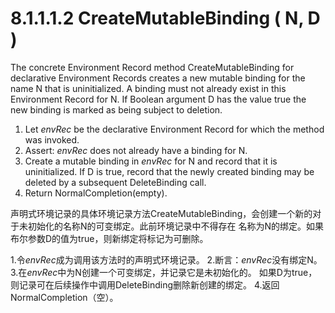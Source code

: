 # 8.1.1.1.2 CreateMutableBinding ( N, D )

The concrete Environment Record method CreateMutableBinding for declarative Environment Records creates a new mutable binding for the name N that is uninitialized. A binding must not already exist in this Environment Record for N. If Boolean argument D has the value true the new binding is marked as being subject to deletion.

1. Let *envRec* be the declarative Environment Record for which the method was invoked.
2. Assert: *envRec* does not already have a binding for N.
3. Create a mutable binding in *envRec* for N and record that it is uninitialized. If D is true, record that the newly created binding may be deleted by a subsequent DeleteBinding call.
4. Return NormalCompletion(empty).

声明式环境记录的具体环境记录方法CreateMutableBinding，会创建一个新的对于未初始化的名称N的可变绑定。此前环境记录中不得存在
名称为N的绑定。如果布尔参数D的值为true，则新绑定将标记为可删除。

1.令*envRec*成为调用该方法时的声明式环境记录。
2.断言：*envRec*没有绑定N。
3.在*envRec*中为N创建一个可变绑定，并记录它是未初始化的。 如果D为true，则记录可在后续操作中调用DeleteBinding删除新创建的绑定。
4.返回NormalCompletion（空）。